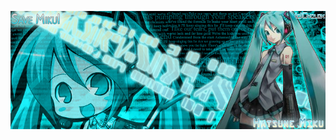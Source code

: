 ![alt](https://raw.githubusercontent.com/MikuukiM/MikuukiM/refs/heads/main/d4wda51-cb258743-6a1d-4cf1-8ce5-6a4cf75c1fda.jpg)
